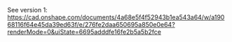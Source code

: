 See version 1: https://cad.onshape.com/documents/4a68e5f4f52943b1ea543a64/w/a19068116f64e45da39ed63f/e/276fe2daa650695a850e0e64?renderMode=0&uiState=6695adddfe16fe2b5a5b2fce
